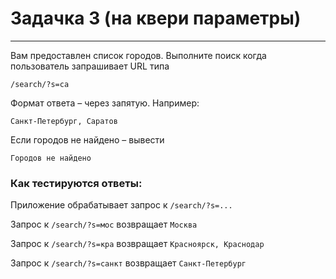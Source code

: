 # Задачка 3 (на квери параметры)
------------------------------

Вам предоставлен список городов. Выполните поиск когда пользователь запрашивает URL типа

`/search/?s=са`

Формат ответа – через запятую. Например:

`Санкт-Петербург, Саратов`

Если городов не найдено – вывести

`Городов не найдено`

### Как тестируются ответы:

Приложение обрабатывает запрос к  `/search/?s=...`

Запрос к `/search/?s=мос` возвращает `Москва`

Запрос к `/search/?s=кра` возвращает `Красноярск, Краснодар`

Запрос к `/search/?s=санкт` возвращает `Санкт-Петербург`

